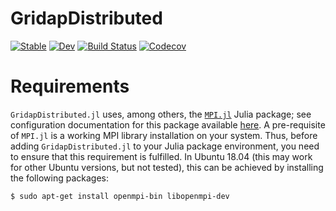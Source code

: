 # GridapDistributed

[![Stable](https://img.shields.io/badge/docs-stable-blue.svg)](https://gridap.github.io/GridapDistributed.jl/stable)
[![Dev](https://img.shields.io/badge/docs-dev-blue.svg)](https://gridap.github.io/GridapDistributed.jl/dev)
[![Build Status](https://travis-ci.com/gridap/GridapDistributed.jl.svg?branch=master)](https://travis-ci.com/gridap/GridapDistributed.jl)
[![Codecov](https://codecov.io/gh/gridap/GridapDistributed.jl/branch/master/graph/badge.svg)](https://codecov.io/gh/gridap/GridapDistributed.jl)


# Requirements

`GridapDistributed.jl` uses, among others, the [`MPI.jl`](https://github.com/JuliaParallel/MPI.jl) Julia package; see configuration documentation for this package available [here](https://juliaparallel.github.io/MPI.jl/stable/configuration/). A pre-requisite of `MPI.jl` is a working MPI library installation on your system.
Thus, before adding `GridapDistributed.jl` to your Julia package environment, you need to ensure that this requirement is fulfilled. In Ubuntu 18.04 (this may work for other Ubuntu versions, but not tested), this can be achieved by installing the following packages:
```shell
$ sudo apt-get install openmpi-bin libopenmpi-dev
```

